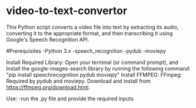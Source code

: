 # video-to-text-convertor

This Python script converts a video file into text by extracting its audio, converting it to the appropriate format, and then transcribing it using Google's Speech Recognition API.

#Prerequisites 
  -Python 3.x 
  -speech_recognition
  -pydub
  -moviepy

Install Required Library: Open your terminal (or command prompt), and Install the google-images-search library by running the following command: "pip install speechrecognition pydub moviepy"
Install FFMPEG: FFmpeg: Required by pydub and moviepy. Download and install from https://ffmpeg.org/download.html.

Use: -run the .py file and provide the required inputs
